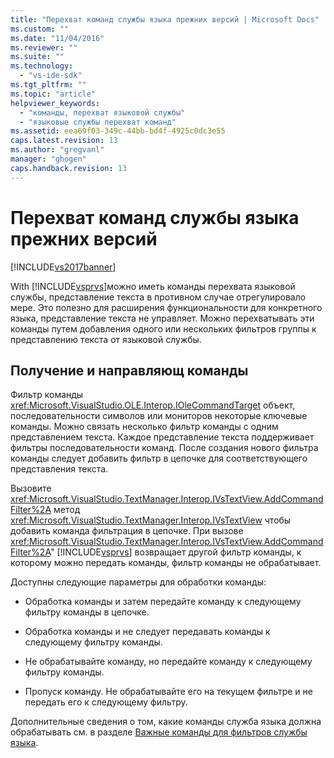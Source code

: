 ```yaml
---
title: "Перехват команд службы языка прежних версий | Microsoft Docs"
ms.custom: ""
ms.date: "11/04/2016"
ms.reviewer: ""
ms.suite: ""
ms.technology: 
  - "vs-ide-sdk"
ms.tgt_pltfrm: ""
ms.topic: "article"
helpviewer_keywords: 
  - "команды, перехват языковой службы"
  - "языковые службы перехват команд"
ms.assetid: eea69f03-349c-44bb-bd4f-4925c0dc3e55
caps.latest.revision: 13
ms.author: "gregvanl"
manager: "ghogen"
caps.handback.revision: 13
---
```

# Перехват команд службы языка прежних версий
[!INCLUDE[vs2017banner](../../code-quality/includes/vs2017banner.md)]

With [!INCLUDE[vsprvs](../../code-quality/includes/vsprvs_md.md)]можно иметь команды перехвата языковой службы, представление текста в противном случае отрегулировало мере.  Это полезно для расширения функциональности для конкретного языка, представление текста не управляет.  Можно перехватывать эти команды путем добавления одного или нескольких фильтров группы к представлению текста от языковой службы.  
  
## Получение и направляющ команды  
 Фильтр команды <xref:Microsoft.VisualStudio.OLE.Interop.IOleCommandTarget> объект, последовательности символов или мониторов некоторые ключевые команды.  Можно связать несколько фильтр команды с одним представлением текста.  Каждое представление текста поддерживает фильтры последовательности команд.  После создания нового фильтра команды следует добавить фильтр в цепочке для соответствующего представления текста.  
  
 Вызовите <xref:Microsoft.VisualStudio.TextManager.Interop.IVsTextView.AddCommandFilter%2A> метод  <xref:Microsoft.VisualStudio.TextManager.Interop.IVsTextView> чтобы добавить команда фильтрация в цепочке.  При вызове <xref:Microsoft.VisualStudio.TextManager.Interop.IVsTextView.AddCommandFilter%2A>"  [!INCLUDE[vsprvs](../../code-quality/includes/vsprvs_md.md)] возвращает другой фильтр команды, к которому можно передать команды, фильтр команды не обрабатывает.  
  
 Доступны следующие параметры для обработки команды:  
  
-   Обработка команды и затем передайте команду к следующему фильтру команды в цепочке.  
  
-   Обработка команды и не следует передавать команды к следующему фильтру команды.  
  
-   Не обрабатывайте команду, но передайте команду к следующему фильтру команды.  
  
-   Пропуск команду.  Не обрабатывайте его на текущем фильтре и не передать его к следующему фильтру.  
  
 Дополнительные сведения о том, какие команды служба языка должна обрабатывать см. в разделе [Важные команды для фильтров службы языка](../../extensibility/internals/important-commands-for-language-service-filters.md).